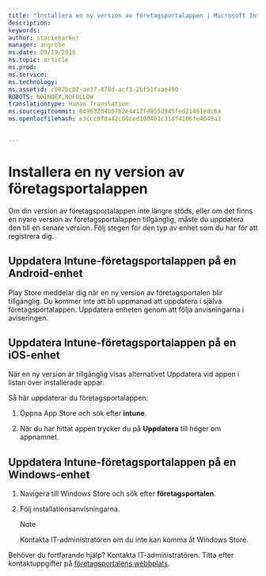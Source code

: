 ```yaml
---
title: "Installera en ny version av företagsportalappen | Microsoft Intune"
description: 
keywords: 
author: staciebarker
manager: angrobe
ms.date: 09/19/2016
ms.topic: article
ms.prod: 
ms.service: 
ms.technology: 
ms.assetid: c002bcb2-ae37-478d-acf3-2bf51faae490
ROBOTS: NOINDEX,NOFOLLOW
translationtype: Human Translation
ms.sourcegitcommit: 849632d4b07b2e4417fd955d945fed21461edc6a
ms.openlocfilehash: e3ccc0fda42c00ced108401c31df4106fe4049a3


---
```


# Installera en ny version av företagsportalappen

Om din version av företagsportalappen inte längre stöds, eller om det finns en nyare version av företagsportalappen tillgänglig, måste du uppdatera den till en senare version. Följ stegen för den typ av enhet som du har för att registrera dig.

## Uppdatera Intune-företagsportalappen på en Android-enhet

Play Store meddelar dig när en ny version av företagsportalen blir tillgänglig. Du kommer inte att bli uppmanad att uppdatera i själva företagsportalappen. Uppdatera enheten genom att följa anvisningarna i aviseringen.

## Uppdatera Intune-företagsportalappen på en iOS-enhet

När en ny version är tillgänglig visas alternativet Uppdatera vid appen i listan över installerade appar.  

Så här uppdaterar du företagsportalappen:

1. Öppna App Store och sök efter **intune**.

2. När du har hittat appen trycker du på **Uppdatera** till höger om appnamnet.

## Uppdatera Intune-företagsportalappen på en Windows-enhet

1.  Navigera till Windows Store och sök efter **företagsportalen**.

2.  Följ installationsanvisningarna.

    > [!NOTE]
    > Kontakta IT-administratören om du inte kan komma åt Windows Store.


Behöver du fortfarande hjälp? Kontakta IT-administratören. Titta efter kontaktuppgifter på [företagsportalens webbplats](http://portal.manage.microsoft.com).



<!--HONumber=Oct16_HO2-->


